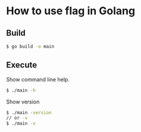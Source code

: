# How to use flag in Golang

## Build

```sh
$ go build -o main
```

## Execute

Show command line help.

```sh
$ ./main -h
```

Show version

```sh
$ ./main -version
// or -v
$ ./main -v
```
